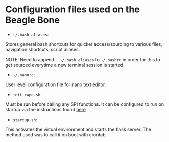 # Configuration files used on the Beagle Bone

- `~/.bash_aliases`:

Stores general bash shortcuts for quicker access/sourcing to various files, navigation shortcuts, script aliases.

NOTE: Need to append `. ~/.bash_aliases` to `~/.bashrc` in order for this to get sourced everytime a new terminal session is started.

- `~/.nanorc`:

User level configuration file for nano text editor.

- `init_cape.sh`:

Must be run before calling any SPI functions. It can be configured to run on startup via the instructions found [here](https://gist.github.com/pdp7/d4770a6ba17e666848796bf5cfd0caee)

- `startup.sh`:

This activates the virtual environment and starts the flask server. The method used was to call it on boot with crontab.
